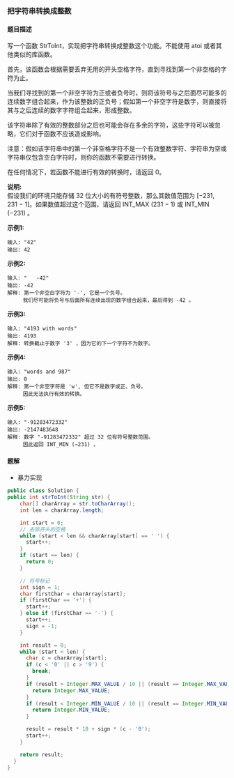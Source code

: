 ### 把字符串转换成整数

#### 题目描述

写一个函数 StrToInt，实现把字符串转换成整数这个功能。不能使用 atoi 或者其他类似的库函数。

首先，该函数会根据需要丢弃无用的开头空格字符，直到寻找到第一个非空格的字符为止。

当我们寻找到的第一个非空字符为正或者负号时，则将该符号与之后面尽可能多的连续数字组合起来，作为该整数的正负号；假如第一个非空字符是数字，则直接将其与之后连续的数字字符组合起来，形成整数。

该字符串除了有效的整数部分之后也可能会存在多余的字符，这些字符可以被忽略，它们对于函数不应该造成影响。

注意：假如该字符串中的第一个非空格字符不是一个有效整数字符、字符串为空或字符串仅包含空白字符时，则你的函数不需要进行转换。

在任何情况下，若函数不能进行有效的转换时，请返回 0。

**说明:**  
假设我们的环境只能存储 32 位大小的有符号整数，那么其数值范围为 [−231,  231 − 1]。如果数值超过这个范围，请返回 INT_MAX (231 − 1) 或 INT_MIN (−231) 。

**示例1:**

```
输入: "42"
输出: 42
```

**示例2:**

```
输入: "   -42"
输出: -42
解释: 第一个非空白字符为 '-', 它是一个负号。
     我们尽可能将负号与后面所有连续出现的数字组合起来，最后得到 -42 。
```

**示例3:**

```
输入: "4193 with words"
输出: 4193
解释: 转换截止于数字 '3' ，因为它的下一个字符不为数字。
```

**示例4:**

```
输入: "words and 987"
输出: 0
解释: 第一个非空字符是 'w', 但它不是数字或正、负号。
     因此无法执行有效的转换。
```

**示例5:**

```
输入: "-91283472332"
输出: -2147483648
解释: 数字 "-91283472332" 超过 32 位有符号整数范围。 
     因此返回 INT_MIN (−231) 。
```

#### 题解

- 暴力实现

```java
public class Solution {
public int strToInt(String str) {
    char[] charArray = str.toCharArray();
    int len = charArray.length;

    int start = 0;
    // 去除开头的空格
    while (start < len && charArray[start] == ' ') {
      start++;
    }
    if (start == len) {
      return 0;
    }

    // 符号标记
    int sign = 1;
    char firstChar = charArray[start];
    if (firstChar == '+') {
      start++;
    } else if (firstChar == '-') {
      start++;
      sign = -1;
    }

    int result = 0;
    while (start < len) {
      char c = charArray[start];
      if (c < '0' || c > '9') {
        break;
      }
      if (result > Integer.MAX_VALUE / 10 || (result == Integer.MAX_VALUE / 10 && (c - '0') > Integer.MAX_VALUE % 10)) {
        return Integer.MAX_VALUE;
      }
      if (result < Integer.MIN_VALUE / 10 || (result == Integer.MIN_VALUE / 10 && (c - '0') > -(Integer.MIN_VALUE % 10))) {
        return Integer.MIN_VALUE;
      }

      result = result * 10 + sign * (c - '0');
      start++;
    }

    return result;
  }
}
```
